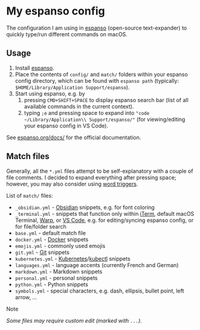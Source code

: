 # My espanso config

The configuration I am using in [espanso](https://espanso.org/) (open-source text-expander) to quickly type/run different commands on macOS.

## Usage

1. Install [espanso](https://espanso.org/install/).
2. Place the contents of `config/` and `match/` folders within your espanso config directory, which can be found with `espanso path` (typically: `$HOME/Library/Application Support/espanso`).
3. Start using espanso, e.g. by
   1. pressing `CMD+SHIFT+SPACE` to display espanso search bar (list of all available commands in the current context).
   2. typing `;e` and pressing space to expand into `"code ~/Library/Application\\ Support/espanso/"` (for viewing/editing your espanso config in VS Code).

See [espanso.org/docs/](https://espanso.org/docs/) for the official documentation.

## Match files

Generally, all the `*.yml` files attempt to be self-explanatory with a couple of file comments. I decided to expand everything after pressing space; however, you may also consider using [word triggers](https://espanso.org/docs/matches/basics/#word-triggers).

List of `match/` files:

- `_obsidian.yml` - [Obsidian](https://obsidian.md/) snippets, e.g. for font coloring
- `_terminal.yml` - snippets that function only within [iTerm](https://iterm2.com/), default macOS Terminal, [Warp](https://www.warp.dev/), or [VS Code](https://code.visualstudio.com/), e.g. for editing/syncing espanso config, or for file/folder search
- `base.yml` - default match file
- `docker.yml` - [Docker](https://www.docker.com/) snippets
- `emojis.yml` - commonly used emojis
- `git.yml` - [Git](https://git-scm.com/) snippets
- `kubernetes.yml` - [Kubernetes](https://kubernetes.io/)/[kubectl](https://kubernetes.io/docs/reference/kubectl/) snippets
- `languages.yml` - language accents (currently French and German)
- `markdown.yml` - Markdown snippets
- `personal.yml` - personal snippets
- `python.yml` - Python snippets
- `symbols.yml` - special characters, e.g. dash, ellipsis, bullet point, left arrow, ...

> [!NOTE]  
> _Some files may require custom edit (marked with `...`)._
